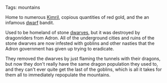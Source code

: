 Tags: mountains

Home to numerous [Kimril](Kimril), copious quantities of red gold, and the an infamous [dwarf](Dwarves) bandit. 

Used to be homeland of stone [dwarves](Dwarves), but it was destroyed by dragonriders from Adron. All of the underground cities and ruins of the stone dwarves are now infested with goblins and other nasties that the Adron government has given up trying to eradicate.

They removed the dwarves by just flaming the tunnels with their dragons, but now they don't really have the same dragon population they used to, and they can't ever quite get the last of the goblins, which is all it takes for them all to immediately repopulate the mountains.